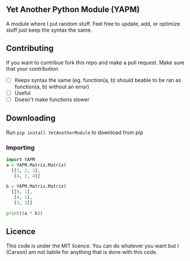 ## Yet Another Python Module (YAPM)
A module where I put random stuff. Feel free to update, add, or optimize stuff just keep the syntax the same.

## Contributing
If you want to contribue fork this repo and make a pull request.
Make sure that your contribution

 - [ ] Keeps syntax the same (eg. function(a, b) should beable to be ran as function(a, b) without an error)
 - [ ] Useful
 - [ ] Doesn't make functions slower

## Downloading

Run `pip install YetAnotherModule` to download from pip

### Importing
```python
import YAPM
a = YAPM.Matrix.Matrix(
  [[1, 2, 3],
   [4, 2, 4]]

b = YAPM.Matrix.Matrix(
  [[9, 1],
   [4, 1],
   [3, 3]]

print((a * b))
```

## Licence
This code is under the MIT licence. You can do whatever you want but I (Carson) am not liabile for anything that is done with this code.

